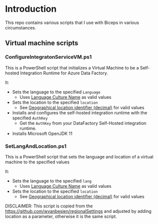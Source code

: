 # Introduction

This repo contains various scripts that I use with Biceps in various circumstances.

## Virtual machine scripts

### ConfigureIntegratonServiceVM.ps1

This is a PowerShell script that initializes a Virtual Machine to be a Self-hosted Integration Runtime for Azure Data Factory.

It:
- Sets the language to the specified ```Language```
  - Uses [Language Culture Name](https://docs.microsoft.com/en-us/previous-versions/commerce-server/ee797784(v=cs.20)?redirectedfrom=MSDN) as valid values
- Sets the location to the specified ```location```
  - See [Geographical location identifier (decimal)](https://docs.microsoft.com/en-au/windows/win32/intl/table-of-geographical-locations) for valid values
- Installs and configures the self-hosted integration runtime with the specified ```AuthKey```
  - Get the ```AuthKey``` from your DataFactory Self-Hosted integration runtime.
- Installs Microsoft OpenJDK 11

### SetLangAndLocation.ps1

This is a PowerShell script that sets the language and location of a virtual machine to the specified values

It:
- Sets the language to the specified ```lang```
  - Uses [Language Culture Name](https://docs.microsoft.com/en-us/previous-versions/commerce-server/ee797784(v=cs.20)?redirectedfrom=MSDN) as valid values
- Sets the location to the specified ```location```
  - See [Geographical location identifier (decimal)](https://docs.microsoft.com/en-au/windows/win32/intl/table-of-geographical-locations) for valid values

DISCLAIMER: This script is copied from the https://github.com/wvanbesien/regionalSettings and adjusted by adding location as a parameter, otherwise it is
the same script.